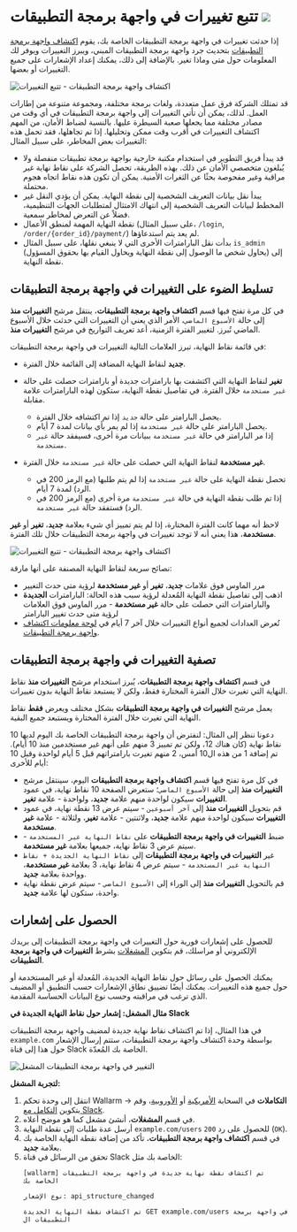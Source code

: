 # تتبع تغييرات في واجهة برمجة التطبيقات <a href="../../about-wallarm/subscription-plans/#subscription-plans"><img src="../../images/api-security-tag.svg" style="border: none;"></a>

إذا حدثت تغييرات في واجهة برمجة التطبيقات الخاصة بك، يقوم [اكتشاف واجهة برمجة التطبيقات](overview.md) بتحديث جرد واجهة برمجة التطبيقات المبني، ويبرز التغييرات ويوفر لك المعلومات حول متى وماذا تغير. بالإضافة إلى ذلك، يمكنك إعداد الإشعارات على جميع التغييرات أو بعضها.

![اكتشاف واجهة برمجة التطبيقات - تتبع التغييرات](../images/about-wallarm-waf/api-discovery/api-discovery-track-changes.png)

قد تمتلك الشركة فرق عمل متعددة، ولغات برمجة مختلفة، ومجموعة متنوعة من إطارات العمل. لذلك، يمكن أن تأتي التغييرات إلى واجهة برمجة التطبيقات في أي وقت من مصادر مختلفة مما يجعلها صعبة السيطرة عليها. بالنسبة لضباط الأمان، من المهم اكتشاف التغييرات في أقرب وقت ممكن وتحليلها. إذا تم تجاهلها، فقد تحمل هذه التغييرات بعض المخاطر، على سبيل المثال:

* قد يبدأ فريق التطوير في استخدام مكتبة خارجية بواجهة برمجة تطبيقات منفصلة ولا يُبلغون متخصصي الأمان عن ذلك. بهذه الطريقة، تحصل الشركة على نقاط نهاية غير مراقبة وغير مفحوصة بحثًا عن الثغرات الأمنية. يمكن أن تكون هذه نقاط اتجاه هجوم محتملة.
* يبدأ نقل بيانات التعريف الشخصية إلى نقطة النهاية. يمكن أن يؤدي النقل غير المخطط لبيانات التعريف الشخصية إلى انتهاك الامتثال لمتطلبات الجهات التنظيمية، فضلاً عن التعرض لمخاطر سمعية.
* نقطة النهاية المهمة لمنطق الأعمال (على سبيل المثال، `/login`, `/order/{order_id}/payment/`) لم يعد يتم استدعاؤها.
* بدأت نقل البارامترات الأخرى التي لا ينبغي نقلها، على سبيل المثال `is_admin` (يحاول شخص ما الوصول إلى نقطة النهاية ويحاول القيام بها بحقوق المسؤول) إلى نقطة النهاية.

## تسليط الضوء على التغييرات في واجهة برمجة التطبيقات

في كل مرة تفتح فيها قسم **اكتشاف واجهة برمجة التطبيقات**، ينتقل مرشح **التغييرات منذ** إلى حالة `الأسبوع الماضي`، الأمر الذي يعني أن التغييرات التي حدثت خلال الأسبوع الماضي تُبرز. لتغيير الفترة الزمنية، أعد تعريف التواريخ في مرشح **التغييرات منذ**.

في قائمة نقاط النهاية، تبرز العلامات التالية التغييرات في واجهة برمجة التطبيقات:

* **جديد** لنقاط النهاية المضافة إلى القائمة خلال الفترة.
* **تغير** لنقاط النهاية التي اكتشفت بها بارامترات جديدة أو بارامترات حصلت على حالة `غير مستخدمة` خلال الفترة. في تفاصيل نقطة النهاية، ستكون لهذه البارامترات علامة مقابلة.

    * يحصل البارامتر على حالة `جديد` إذا تم اكتشافه خلال الفترة.
    * يحصل البارامتر على حالة `غير مستخدمة` إذا لم يمر بأي بيانات لمدة 7 أيام.
    * إذا مر البارامتر في حالة `غير مستخدمة` ببيانات مرة أخرى، فسيفقد حالة `غير مستخدمة`.

* **غير مستخدمة** لنقاط النهاية التي حصلت على حالة `غير مستخدمة` خلال الفترة.

    * تحصل نقطة النهاية على حالة `غير مستخدمة` إذا لم يتم طلبها (مع الرمز 200 في الرد) لمدة 7 أيام.
    * إذا تم طلب نقطة النهاية في حالة `غير مستخدمة` مرة أخرى (مع الرمز 200 في الرد) فستفقد حالة `غير مستخدمة`.

لاحظ أنه مهما كانت الفترة المختارة، إذا لم يتم تمييز أي شيء بعلامة **جديد**، **تغير** أو **غير مستخدمة**، هذا يعني أنه لا توجد تغييرات في واجهة برمجة التطبيقات خلال تلك الفترة.

![اكتشاف واجهة برمجة التطبيقات - تتبع التغييرات](../images/about-wallarm-waf/api-discovery/api-discovery-track-changes.png)

نصائح سريعة لنقاط النهاية المصنفة على أنها مارقة:

* مرر الماوس فوق علامات **جديد**، **تغير** أو **غير مستخدمة** لرؤية متى حدث التغيير
* اذهب إلى تفاصيل نقطة النهاية المُعدلة لرؤية سبب هذه الحالة: البارامترات **الجديدة** والبارامترات التي حصلت على حالة **غير مستخدمة** - مرر الماوس فوق العلامات لرؤية متى حدث تغيير البارامتر
* تُعرض العدادات لجميع أنواع التغييرات خلال آخر 7 أيام في [لوحة معلومات اكتشاف واجهة برمجة التطبيقات](dashboard.md).


## تصفية التغييرات في واجهة برمجة التطبيقات

في قسم **اكتشاف واجهة برمجة التطبيقات**، يُبرز استخدام مرشح **التغييرات منذ** نقاط النهاية التي تغيرت خلال الفترة المختارة فقط، ولكن لا يستبعد نقاط النهاية بدون تغييرات.

يعمل مرشح **التغييرات في واجهة برمجة التطبيقات** بشكل مختلف ويعرض **فقط** نقاط النهاية التي تغيرت خلال الفترة المختارة ويستبعد جميع البقية.

<a name="example"></a>دعونا ننظر إلى المثال: لنفترض أن واجهة برمجة التطبيقات الخاصة بك اليوم لديها 10 نقاط نهاية (كان هناك 12، ولكن تم تمييز 3 منهم على أنهم غير مستخدمين منذ 10 أيام). تم إضافة 1 من هذه ال10 أمس، 2 منهم تغيرت بارامتراتهم قبل 5 أيام لواحدة وقبل 10 أيام للأخرى:

* في كل مرة تفتح فيها قسم **اكتشاف واجهة برمجة التطبيقات** اليوم، سينتقل مرشح **التغييرات منذ** إلى حالة `الأسبوع الماضي`؛ ستعرض الصفحة 10 نقاط نهاية، في عمود **التغييرات** سيكون لواحدة منهم علامة **جديد**، ولواحدة - علامة **تغير**.
* قم بتحويل **التغييرات منذ** إلى `آخر أسبوعين` - سيتم عرض 13 نقطة نهاية، في عمود **التغييرات** سيكون لواحدة منهم علامة **جديد**، ولاثنتين - علامة **تغير**، ولثلاثة - علامة **غير مستخدمة**.
* ضبط **التغييرات في واجهة برمجة التطبيقات** على `نقاط النهاية غير المستخدمة` - سيتم عرض 3 نقاط نهاية، جميعها بعلامة **غير مستخدمة**.
* غير **التغييرات في واجهة برمجة التطبيقات** إلى `نقاط النهاية الجديدة + نقاط النهاية غير المستخدمة` - سيتم عرض 4 نقاط نهاية، 3 بعلامة **غير مستخدمة**، وواحدة بعلامة **جديد**.
* قم بالتحويل **التغييرات منذ** إلى الوراء إلى `الأسبوع الماضي` - سيتم عرض نقطة نهاية واحدة، ستكون لها علامة **جديد**.

## الحصول على إشعارات

للحصول على إشعارات فورية حول التغييرات في واجهة برمجة التطبيقات إلى بريدك الإلكتروني أو مراسلك، قم بتكوين [المشغلات](../user-guides/triggers/triggers.md) بشرط **التغييرات في واجهة برمجة التطبيقات**.

يمكنك الحصول على رسائل حول نقاط النهاية الجديدة، المُعدلة أو غير المستخدمة أو حول جميع هذه التغييرات. يمكنك أيضًا تضييق نطاق الإشعارات حسب التطبيق أو المضيف الذي ترغب في مراقبته وحسب نوع البيانات الحساسة المقدمة.

**مثال المشغل: إشعار حول نقاط النهاية الجديدة في Slack**

في هذا المثال، إذا تم اكتشاف نقاط نهاية جديدة لمضيف واجهة برمجة التطبيقات `example.com` بواسطة وحدة اكتشاف واجهة برمجة التطبيقات، ستتم إرسال الإشعار حول هذا إلى قناة Slack الخاصة بك المُعدّة.

![التغيير في واجهة برمجة التطبيقات المشغل](../images/user-guides/triggers/trigger-example-changes-in-api.png)

**لتجربة المشغل:**

1. انتقل إلى وحدة تحكم Wallarm → **التكاملات** في السحابة [الأمريكية](https://us1.my.wallarm.com/integrations/) أو [الأوروبية](https://my.wallarm.com/integrations/)، وقم بتكوين [التكامل مع Slack](../user-guides/settings/integrations/slack.md).
1. في قسم **المشغلات**، أنشئ مشغل كما هو موضح أعلاه.
1. أرسل عدة طلبات إلى نقطة النهاية `example.com/users` للحصول على رد `200` (`OK`).
1. في قسم **اكتشاف واجهة برمجة التطبيقات**، تأكد من إضافة نقطة النهاية الخاصة بك بعلامة **جديد**.
1. تحقق من الرسائل في قناة Slack الخاصة بك مثل:
    ```
    [wallarm] تم اكتشاف نقطة نهاية جديدة في واجهة برمجة التطبيقات الخاصة بك

    نوع الإشعار: api_structure_changed

    تم اكتشاف نقطة النهاية الجديدة GET example.com/users في واجهة برمجة التطبيقات ال